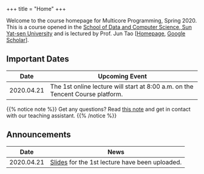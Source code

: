 +++
title = "Home"
+++

Welcome to the course homepage for Multicore Programming, Spring 2020. This is a course opened in the [School of Data and Computer Science, Sun Yat-sen University](http://sdcs.sysu.edu.cn/) and is lectured by Prof. Jun Tao [[Homepage](http://sdcs.sysu.edu.cn/content/4630), [Google Scholar](https://scholar.google.com/citations?user=w5zP-5IAAAAJ&hl=en)].

## Important Dates

| Date | Upcoming Event |
|------|----------------|
| 2020.04.21 | The 1st online lecture will start at 8:00 a.m. on the Tencent Course platform. | 

{{% notice note %}}
Get any questions? Read [this note](./about) and get in contact with our teaching assistant.
{{% /notice %}}

## Announcements

| Date | News |
|------|----------------|
| 2020.04.21 | [Slides](./syllabus) for the 1st lecture have been uploaded. |